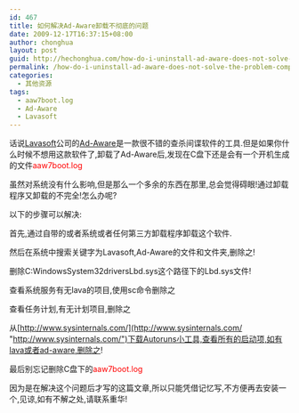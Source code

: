 ```yaml
---
id: 467
title: 如何解决Ad-Aware卸载不彻底的问题
date: 2009-12-17T16:37:15+08:00
author: chonghua
layout: post
guid: http://hechonghua.com/how-do-i-uninstall-ad-aware-does-not-solve-the-problem-completely/
permalink: /how-do-i-uninstall-ad-aware-does-not-solve-the-problem-completely/
categories:
  - 其他资源
tags:
  - aaw7boot.log
  - Ad-Aware
  - Lavasoft
---
```

话说<a href="http://www.lavasoft.com/" target="_blank">Lavasoft</a>公司的<a href="http://www.lavasoft.com/products/ad_aware.php" target="_blank">Ad-Aware</a>是一款很不错的查杀间谍软件的工具.但是如果你什么时候不想用这款软件了,卸载了Ad-Aware后,发现在C盘下还是会有一个开机生成的文件<font color="#ff0000">aaw7boot.log</font>

虽然对系统没有什么影响,但是那么一个多余的东西在那里,总会觉得碍眼!通过卸载程序又卸载的不完全!怎么办呢?

<!--more-->

以下的步骤可以解决:

首先,通过自带的或者系统或者任何第三方卸载程序卸载这个软件.

然后在系统中搜索关键字为Lavasoft,Ad-Aware的文件和文件夹,删除之!

删除C:WindowsSystem32driversLbd.sys这个路径下的Lbd.sys文件!

查看系统服务有无lava的项目,使用sc命令删除之

查看任务计划,有无计划项目,删除之

从[http://www.sysinternals.com/](http://www.sysinternals.com/ "http://www.sysinternals.com/")下载Autoruns小工具,查看所有的启动项,如有lava或者ad-aware,删除之!

最后别忘记删除C盘下的<font color="#ff0000">aaw7boot.log</font>

因为是在解决这个问题后才写的这篇文章,所以只能凭借记忆写,不方便再去安装一个,见谅,如有不解之处,请联系重华!
